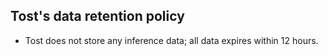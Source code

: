 ## Tost's data retention policy

- Tost does not store any inference data; all data expires within 12 hours.
